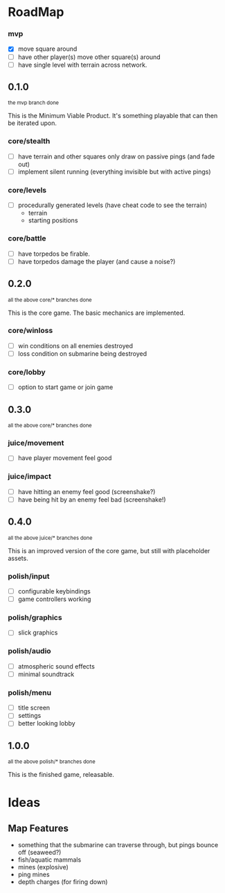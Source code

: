 # RoadMap

### mvp
  - [X] move square around
  - [ ] have other player(s) move other square(s) around
  - [ ] have single level with terrain across network.

## 0.1.0
<sup>the mvp branch done</sup>

This is the Minimum Viable Product. It's something playable that can then be iterated upon.

### core/stealth
  - [ ] have terrain and other squares only draw on passive pings (and fade out)
  - [ ] implement silent running (everything invisible but with active pings)

### core/levels
  - [ ] procedurally generated levels (have cheat code to see the terrain)
      * terrain
      * starting positions

### core/battle
  - [ ] have torpedos be firable.
  - [ ] have torpedos damage the player (and cause a noise?)

## 0.2.0
<sup>all the above core/* branches done</sup>

This is the core game. The basic mechanics are implemented.

### core/winloss
  - [ ] win conditions on all enemies destroyed
  - [ ] loss condition on submarine being destroyed

### core/lobby
  - [ ] option to start game or join game

## 0.3.0
<sup>all the above core/* branches done</sup>

### juice/movement
  - [ ] have player movement feel good

### juice/impact
  - [ ] have hitting an enemy feel good (screenshake?)
  - [ ] have being hit by an enemy feel bad (screenshake!)

## 0.4.0
<sup>all the above juice/* branches done</sup>

This is an improved version of the core game, but still with placeholder assets.

### polish/input
  - [ ] configurable keybindings
  - [ ] game controllers working

### polish/graphics
  - [ ] slick graphics

### polish/audio
  - [ ] atmospheric sound effects
  - [ ] minimal soundtrack

### polish/menu
  - [ ] title screen
  - [ ] settings
  - [ ] better looking lobby

## 1.0.0
<sup>all the above polish/* branches done</sup>

This is the finished game, releasable.

# Ideas

## Map Features
  * something that the submarine can traverse through, but pings bounce off (seaweed?)
  * fish/aquatic mammals
  * mines (explosive)
  * ping mines
  * depth charges (for firing down)